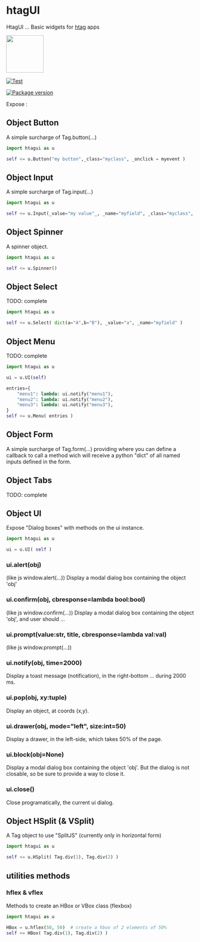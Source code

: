 # htagUI

HtagUI ... Basic widgets for [htag](https://github.com/manatlan/htag) apps

<img src="https://manatlan.github.io/htag/htag.png" width="100" height="100">

[![Test](https://github.com/manatlan/htagui/actions/workflows/on_commit_do_all_unittests.yml/badge.svg)](https://github.com/manatlan/htagui/actions/workflows/on_commit_do_all_unittests.yml)

<a href="https://pypi.org/project/htagui/">
    <img src="https://badge.fury.io/py/htagui.svg?x" alt="Package version">
</a>


Expose :

## Object Button

A simple surcharge of Tag.button(...)

```python
import htagui as u

self <= u.Button("my button",_class="myclass", _onclick = myevent )
```

## Object Input

A simple surcharge of Tag.input(...)

```python
import htagui as u

self <= u.Input(_value="my value"_, _name="myfield", _class="myclass", _required=True )
```

## Object Spinner

A spinner object.

```python
import htagui as u

self <= u.Spinner()
```

## Object Select

TODO: complete

```python
import htagui as u

self <= u.Select( dict(a="A",b="B"), _value="a", _name="myfield" )
```

## Object Menu

TODO: complete

```python
import htagui as u

ui = u.UI(self)

entries={
    "menu1": lambda: ui.notify("menu1"),
    "menu2": lambda: ui.notify("menu2"),
    "menu3": lambda: ui.notify("menu3"),
}  
self <= u.Menu( entries )
```


## Object Form

A simple surcharge of Tag.form(...) providing where you can define a callback to call a method wich will receive a python "dict" of all named inputs defined in the form.

## Object Tabs

TODO: complete

## Object UI

Expose "Dialog boxes" with methods on the ui instance.

```python
import htagui as u

ui = u.UI( self )
```

### ui.alert(obj)

(like js window.alert(...)) Display a modal dialog box containing the object 'obj' 

### ui.confirm(obj, cbresponse=lambda bool:bool)

(like js window.confirm(...)) Display a modal dialog box containing the object 'obj', and user should ...

### ui.prompt(value:str, title, cbresponse=lambda val:val)

(like js window.prompt(...))

### ui.notify(obj, time=2000)

Display a toast message (notification), in the right-bottom ... during 2000 ms.

### ui.pop(obj, xy:tuple)

Display an object, at coords (x,y).

### ui.drawer(obj, mode="left", size:int=50)

Display a drawer, in the left-side, which takes 50% of the page.

### ui.block(obj=None)

Display a modal dialog box containing the object 'obj'. But the dialog is not closable, so be sure to provide a way to close it.

### ui.close()

Close programatically, the current ui dialog.

## Object HSplit (& VSplit)

A Tag object to use "SplitJS" (currently only in horizontal form)

```python
import htagui as u

self <= u.HSplit( Tag.div(1), Tag.div(2) )
```

## utilities methods

### hflex & vflex

Methods to create an HBox or VBox class (flexbox)

```python
import htagui as u

HBox = u.hflex(50, 50)  # create a hbox of 2 elements of 50%
self <= HBox( Tag.div(1), Tag.div(2) )
```

